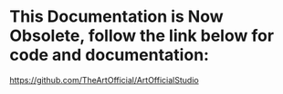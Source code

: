 # **This Documentation is Now Obsolete, follow the link below for code and documentation:**
https://github.com/TheArtOfficial/ArtOfficialStudio
